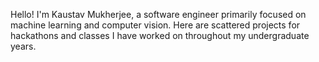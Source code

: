 Hello! I'm Kaustav Mukherjee, a software engineer primarily focused on machine learning and computer vision. Here are scattered projects for hackathons and classes I have worked on throughout my undergraduate years.
